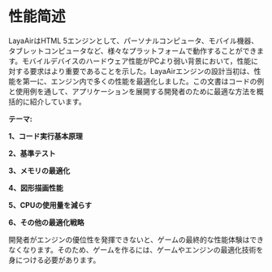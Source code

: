 # 性能简述



LayaAirはHTML 5エンジンとして、パーソナルコンピュータ、モバイル機器、タブレットコンピュータなど、様々なプラットフォームで動作することができます。モバイルデバイスのハードウェア性能がPCより弱い背景において，性能に対する要求はより重要であることを示した。LayaAirエンジンの設計当初は、性能を第一に、エンジン内で多くの性能を最適化しました。この文書はコードの例と使用例を通して、アプリケーションを展開する開発者のために最適な方法を概括的に紹介しています。


 



**テーマ:**


 **1、コード実行基本原理**

**2、基準テスト**

**3、メモリの最適化**

**4、図形描画性能**

**5、CPUの使用量を減らす**

**6、その他の最適化戦略**

開発者がエンジンの優位性を発揮できないと、ゲームの最終的な性能体験はできなくなります。そのため、ゲームを作るには、ゲームやエンジンの最適化技術を身につける必要があります。


 